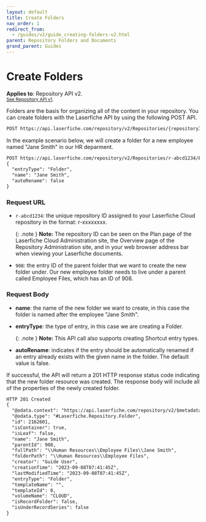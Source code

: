 ```yaml
---
layout: default
title: Create Folders
nav_order: 1
redirect_from:
  - /guides/v2/guide_creating-folders-v2.html
parent: Repository Folders and Documents
grand_parent: Guides
---
```


<!--© 2024 Laserfiche.
See LICENSE-DOCUMENTATION and LICENSE-CODE in the project root for license information.-->

# Create Folders


**Applies to**: Repository API v2.
<br/>
<sup>[See Repository API v1](../guide_creating-folders-v1/).</sup>

Folders are the basis for organizing all of the content in your repository. You can create folders with the Laserfiche API by using the following POST API.

```xml
POST https://api.laserfiche.com/repository/v2/Repositories/{repositoryId}/Entries/{entryId}/Folder/Children
```

In the example scenario below, we will create a folder for a new employee named "Jane Smith" in our HR deparment.

```xml
POST https://api.laserfiche.com/repository/v2/Repositories/r-abcd1234/Entries/908/Folder/Children
{
  "entryType": "Folder",
  "name": "Jane Smith",
  "autoRename": false
}
```

### Request URL

- `r-abcd1234`: the unique repository ID assigned to your Laserfiche Cloud repository in the format: r-xxxxxxxx.

  {: .note }
  **Note:** The repository ID can be seen on the Plan page of the Laserfiche Cloud Administration site, the Overview page of the Repository Administration site, and in your web browser address bar when viewing your Laserfiche documents.

- `908`: the entry ID of the parent folder that we want to create the new folder under. Our new employee folder needs to live under a parent called Employee Files, which has an ID of 908.

### Request Body

- **name**: the name of the new folder we want to create, in this case the folder is named after the employee "Jane Smith".
- **entryType**: the type of entry, in this case we are creating a Folder.

  {: .note }
  **Note:** This API call also supports creating Shortcut entry types.

- **autoRename**: indicates if the entry should be automatically renamed if an entry already exists with the given name in the folder. The default value is false.

If successful, the API will return a 201 HTTP response status code indicating that the new folder resource was created. The response body will include all of the properties of the newly created folder.

```xml
HTTP 201 Created
{
  "@odata.context": "https://api.laserfiche.com/repository/v2/$metadata#Collection(Laserfiche.Repository.Entry)",
  "@odata.type": "#Laserfiche.Repository.Folder",
  "id": 2162601,
  "isContainer": true,
  "isLeaf": false,
  "name": "Jane Smith",
  "parentId": 908,
  "fullPath": "\\Human Resources\\Employee Files\\Jane Smith",
  "folderPath": "\\Human Resources\\Employee Files",
  "creator": "Guide User",
  "creationTime": "2023-09-08T07:41:45Z",
  "lastModifiedTime": "2023-09-08T07:41:45Z",
  "entryType": "Folder",
  "templateName": "",
  "templateId": 0,
  "volumeName": "CLOUD",
  "isRecordFolder": false,
  "isUnderRecordSeries": false
}
```
